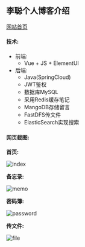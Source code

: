 ## 李聪个人博客介绍
[网站首页](https://www.licong.co)
#### 技术:
* 前端: 
  - Vue + JS + ElementUI
* 后端: 
  - Java(SpringCloud)
  - JWT鉴权
  - 数据库MySQL 
  - 采用Redis缓存笔记
  - MangoDB存储留言
  - FastDFS传文件
  - ElasticSearch实现搜索
 #### 网页截图:

**首页:**

![index](https://www.licong.co/group1/M00/00/02/CpIABV80Q7qAAGuLAAERwa_Emu4551.PNG)

**备忘录:**

![memo](https://www.licong.co/group1/M00/00/02/CpIABV80RCGALf_rAADvGivDaCI125.PNG)

**密码簿:**

![password](https://www.licong.co/group1/M00/00/02/CpIABV80RIGAXLm6AAC00GrVw2E503.PNG)

**传文件:**

![file](https://www.licong.co/group1/M00/00/02/CpIABV80RJ6Ad8jQAADYPgXJQgw674.PNG)